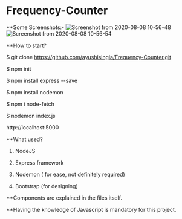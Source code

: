 # Frequency-Counter

**Some Screenshots:-
![Screenshot from 2020-08-08 10-56-48](https://user-images.githubusercontent.com/62255672/89704717-06b23f00-d974-11ea-8638-e995b606be0f.png)
![Screenshot from 2020-08-08 10-56-54](https://user-images.githubusercontent.com/62255672/89704716-04e87b80-d974-11ea-8fb2-4227b75521d3.png)

**How to start?

$ git clone https://github.com/ayushisingla/Frequency-Counter.git

$ npm init

$ npm install express --save

$ npm install nodemon

$ npm i node-fetch

$ nodemon index.js


http://localhost:5000



**What used?

1. NodeJS

2. Express framework

3. Nodemon ( for ease, not definitely required)

4. Bootstrap (for designing)



**Components are explained in the files itself.


**Having the knowledge of Javascript is mandatory for this project.
